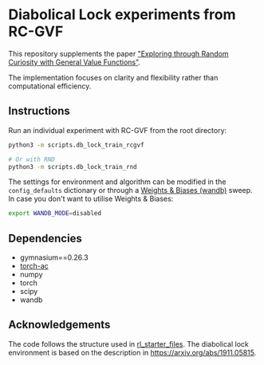 # Diabolical Lock experiments from RC-GVF

This repository supplements the paper ["Exploring through Random Curiosity with General Value Functions"](https://arxiv.org/abs/2211.10282).

The implementation focuses on clarity and flexibility rather than computational efficiency.


## Instructions

Run an individual experiment with RC-GVF from the root directory:
```bash
python3 -m scripts.db_lock_train_rcgvf

# Or with RND
python3 -m scripts.db_lock_train_rnd
```

The settings for environment and algorithm can be modified in the `config_defaults` dictionary or through a [Weights & Biases (wandb)](https://docs.wandb.ai/) sweep. In case you don't want to utilise Weights & Biases:

```bash
export WANDB_MODE=disabled
```


## Dependencies

- gymnasium==0.26.3
- [torch-ac](https://github.com/lcswillems/torch-ac/tree/master)
- numpy
- torch
- scipy
- wandb

## Acknowledgements

The code follows the structure used in [rl_starter_files](https://github.com/lcswillems/rl-starter-files). The diabolical lock environment is based on the description in https://arxiv.org/abs/1911.05815.
